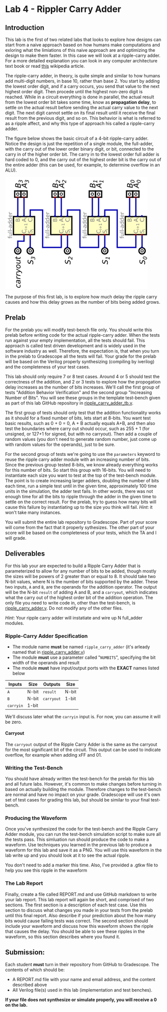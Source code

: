 # Lab 4 - Rippler Carry Adder 

## Introduction

This lab is the first of two related labs that looks to explore how designs can start from a naive
approach based on how humans make computations and exloring what the limiations of this naive 
approach are and optimizing the design to make them faster. In this case we will look at a 
ripple-carry adder. For a more detailed explanation you can look in any computer architecture 
text book or read [this](https://en.wikipedia.org/wiki/Adder_(electronics)) wikipedia article.

The ripple-carry adder, in theory, is quite simple and similar to how humans add multi-digit numbers,
in base 10, rather than base 2. You start by adding the lowest order digit, and if a carry occurs,
you send that value to the next highest order digit. Then procede until the highest non-zero digit 
is reached. While in a circuit everything is done in parallel, the actual result from the lowest 
order bit takes some time, know as **propagation delay**, to settle on the actual result before 
sending the actual carry value to the next digit. The next digit cannot settle on its final result until
it receive the final result from the previous digit, and so on. This behavior is what is referred 
to as a ripple affect, and why this type of approach his called a ripple-carry adder.

The figure below shows the basic circuit of a 4-bit ripple-carry adder. Notice the design is just 
the repetition of a single module, the full-adder, with the carry out of the lower order binary 
digit, or bit, connected to the carry in of the higher order bit. The carry in to the lowest order
full adder is hard coded to 0, and the carry out of the highest order bit is the carry out of the
entire adder (this can be used, for example, to determine overflow in an ALU).

![Circuit diagram of a 4-bit adder](./assets/4-bit-adder.png)

The purpose of this first lab, is to explore how much delay the ripple carry causes and how this 
delay grows as the number of bits being added grows.

## Prelab

For the prelab you will modify test-bench file only. You should write this prelab before 
writing code for the actual ripple-carry adder. When the tests run against your empty 
implementation, all the tests should fail. This approach is called test driven development and is 
widely used in the software industry as well. Therefore, the expectation is, that when you turn
in the prelab to Gradescope all the tests will fail. Your grade for the prelab
will be based on the Verilog properly synthesizing (compiling by iverilog) and the completeness of 
your test cases. 

This lab should only require 7 or 8 test cases. Around 4 or 5 should test the correctness of the 
addition, and 2 or 3 tests to explore how the propogation delay increases as the number of bits 
increases. We'll call the first group of tests "Addition Behavior Verification" and the second
group "Increasing Number of Bits". You will see these groups in the template test-bench given
as part of this lab GitHub repository in [ripple_carry_adder_tb.v](./ripple_carry_adder_tb.v).

The first group of tests should only test that the addition functionality works as it should for
a fixed number of bits, lets start at 8-bits. You want test basic results, such as 0 + 0 = 0, A + B
actually equals A+B, and then also test the boundaries where carry out should occur, such as 255 + 1 
(for unsigned, or 127+1 for signed, but with no carryout). Then add a couple of random values (you 
don't need to generate random number, just come up with random values for the operands), just to be sure.

For the second group of tests we're going to use the `parameters` keyword to reuse the ripple carry
adder module with an increasing number of bits. Since the previous group tested 8-bits, we know 
already everything works for this number of bits. So start this group with 16-bits. You will need
to instantiate each size you want to test at the top of the test-bench module. The point is to 
create increasing larger adders, doubling the number of bits each time, run a simple test until in the given time, 
approximately 100 time units in the simulation, the adder test fails. In other words, there was not
enough time for all the bits to ripple through the adder in the given time to settle on the correct
result. For the prelab, try to guess how many bits will cause this failure by instantiating up to
the size you think will fail. _Hint_: it won't take many instances.

You will submit the entire lab repository to Gradescope. Part of your score will come from the fact
that it properly sythesizes. The other part of your score will be based on the completeness of your
tests, which the TA and I will grade.

## Deliverables

For this lab your are expected to build a Ripple Carry Adder that is parameterized to allow for any
number of bits to be added, though mostly the sizes will be powers of 2 greater than or equal to 8.
It should take two N-bit values, where N is the number of bits supported by the adder. These two 
inputs, `A` and `B`, are the operands for the addition operator. The output will be the N-bit `result` of
adding A and B, and a `carryout`, which indicates what the carry out of the highest order bit of the
addition operation. The only file you need to write code in, other than the test-bench, is 
[ripple_carry_adder.v](./ripple_carry_adder.v). Do not modify any of the other files. 

_Hint_: Your ripple carry adder will instatiate and wire up N full_adder modules.

### Ripple-Carry Adder Specification

- The module name **must** be named `ripple_carry_adder` (it's arleady named that in [ripple_carry_adder.v](./ripple_carry_adder.v))
- The module **must** use a parameter called "`NUMBITS`", specifying the bit width of the operands and result
- The module **must** have input/output ports with the **EXACT** names listed below

|Inputs   |Size |Outputs   |Size |
|---------|-----|----------|-----|
|`A`      |N-bit|`result`  |N-bit|
|`B`      |N-bit|`carryout`|1-bit|
|`carryin`|1-bit|          |     |

We'll discuss later what the `carryin` input is. For now, you can assume it will be zero.

#### Carryout

The `carryout` output of the Ripple Carry Adder is the same as the carryout for the most significant
bit of the circuit. This output can be used to indicate overflow, for example when adding xFF and 
01.

### Writing the Test-Bench

You should have already written the test-bench for the prelab for this lab and all future labs. 
However, it's common to make changes before turning in based on actually building the module. 
Therefore changes to the test-bench are normal and have no impact on your grade. Gradescope will 
use it's own set of test cases for grading this lab, but should be similar to your final
test-bench.

### Producing the Waveform

Once you've synthesized the code for the test-bench and the Ripple Carry Adder module, you can run
the test-bench simulation script to make sure all the tests pass. This simluation run should
produce the code to make a waveform. Use techniques you learned in the previous lab to produce a
waveform for this lab and save it as a PNG. You will use this waveform in the lab write up and you
should look at it to see the actual ripple.

You don't need to add a marker this time. Also, I've provided a .gtkw file to help you see this 
ripple in the waveform

### The Lab Report

Finally, create a file called REPORT.md and use GitHub markdown to write your lab report. This lab
report will again be short, and comprised of two sections. The first section is a description of 
each test case. Use this section to discuss what changes you made in your tests from the prelab
until this final report. Also describe if your prediction about the how many bits would cause 
failing tests was correct. The second section should include your waveform and discuss how this 
waveform shows the ripple that causes the delay. You should be able to see these ripples in the 
waveform, so this section describes where you found it.

## Submission:

Each student **​must**​ turn in their repository from GitHub to Gradescope. The contents of which should be:
- A REPORT.md file with your name and email address, and the content described above
- All Verilog file(s) used in this lab (implementation and test benches).

**If your file does not synthesize or simulate properly, you will receive a 0 on the lab.**
